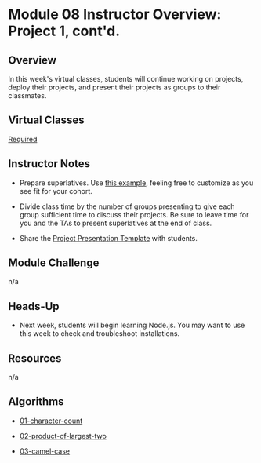 # Module 08 Instructor Overview: Project 1, cont'd.

## Overview

In this week's virtual classes, students will continue working on projects, deploy their projects, and present their projects as groups to their classmates. 

## Virtual Classes

[Required](./08.2-REQUIRED.md)

## Instructor Notes

* Prepare superlatives. Use [this example](https://docs.google.com/presentation/d/1QlPJhHnHvLLtKheKl4opm7tibkjjALZeAzwVvZdJDO0/edit?usp=sharing), feeling free to customize as you see fit for your cohort. 

* Divide class time by the number of groups presenting to give each group sufficient time to discuss their projects. Be sure to leave time for you and the TAs to present superlatives at the end of class.

* Share the [Project Presentation Template](@TODO) with students. 


## Module Challenge

n/a


## Heads-Up

* Next week, students will begin learning Node.js. You may want to use this week to check and troubleshoot installations.


## Resources

n/a

## Algorithms

  * [01-character-count](../../../01-Class-Content/09-NodeJS/03-Algorithms/01-character-count)

  * [02-product-of-largest-two](../../../01-Class-Content/09-NodeJS/03-Algorithms/02-product-of-largest-two)

  * [03-camel-case](../../../01-Class-Content/09-NodeJS/03-Algorithms/03-camel-case)